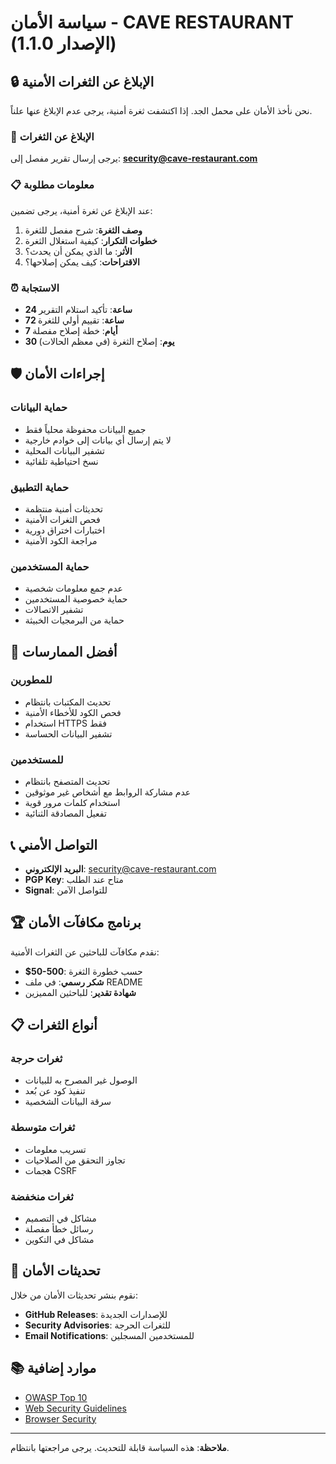# سياسة الأمان - CAVE RESTAURANT (الإصدار 1.1.0)

## 🔒 الإبلاغ عن الثغرات الأمنية

نحن نأخذ الأمان على محمل الجد. إذا اكتشفت ثغرة أمنية، يرجى عدم الإبلاغ عنها علناً.

### 📧 الإبلاغ عن الثغرات

يرجى إرسال تقرير مفصل إلى: **security@cave-restaurant.com**

### 📋 معلومات مطلوبة

عند الإبلاغ عن ثغرة أمنية، يرجى تضمين:

1. **وصف الثغرة**: شرح مفصل للثغرة
2. **خطوات التكرار**: كيفية استغلال الثغرة
3. **الأثر**: ما الذي يمكن أن يحدث؟
4. **الاقتراحات**: كيف يمكن إصلاحها؟

### ⏰ الاستجابة

- **24 ساعة**: تأكيد استلام التقرير
- **72 ساعة**: تقييم أولي للثغرة
- **7 أيام**: خطة إصلاح مفصلة
- **30 يوم**: إصلاح الثغرة (في معظم الحالات)

## 🛡️ إجراءات الأمان

### حماية البيانات
- جميع البيانات محفوظة محلياً فقط
- لا يتم إرسال أي بيانات إلى خوادم خارجية
- تشفير البيانات المحلية
- نسخ احتياطية تلقائية

### حماية التطبيق
- تحديثات أمنية منتظمة
- فحص الثغرات الأمنية
- اختبارات اختراق دورية
- مراجعة الكود الأمنية

### حماية المستخدمين
- عدم جمع معلومات شخصية
- حماية خصوصية المستخدمين
- تشفير الاتصالات
- حماية من البرمجيات الخبيثة

## 🔐 أفضل الممارسات

### للمطورين
- تحديث المكتبات بانتظام
- فحص الكود للأخطاء الأمنية
- استخدام HTTPS فقط
- تشفير البيانات الحساسة

### للمستخدمين
- تحديث المتصفح بانتظام
- عدم مشاركة الروابط مع أشخاص غير موثوقين
- استخدام كلمات مرور قوية
- تفعيل المصادقة الثنائية

## 📞 التواصل الأمني

- **البريد الإلكتروني**: security@cave-restaurant.com
- **PGP Key**: متاح عند الطلب
- **Signal**: للتواصل الآمن

## 🏆 برنامج مكافآت الأمان

نقدم مكافآت للباحثين عن الثغرات الأمنية:

- **$50-500**: حسب خطورة الثغرة
- **شكر رسمي**: في ملف README
- **شهادة تقدير**: للباحثين المميزين

## 📋 أنواع الثغرات

### ثغرات حرجة
- الوصول غير المصرح به للبيانات
- تنفيذ كود عن بُعد
- سرقة البيانات الشخصية

### ثغرات متوسطة
- تسريب معلومات
- تجاوز التحقق من الصلاحيات
- هجمات CSRF

### ثغرات منخفضة
- مشاكل في التصميم
- رسائل خطأ مفصلة
- مشاكل في التكوين

## 🔄 تحديثات الأمان

نقوم بنشر تحديثات الأمان من خلال:

- **GitHub Releases**: للإصدارات الجديدة
- **Security Advisories**: للثغرات الحرجة
- **Email Notifications**: للمستخدمين المسجلين

## 📚 موارد إضافية

- [OWASP Top 10](https://owasp.org/www-project-top-ten/)
- [Web Security Guidelines](https://developer.mozilla.org/en-US/docs/Web/Security)
- [Browser Security](https://developer.mozilla.org/en-US/docs/Web/Security)

---

**ملاحظة**: هذه السياسة قابلة للتحديث. يرجى مراجعتها بانتظام. 